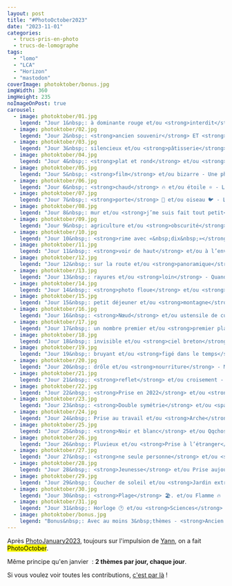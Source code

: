 ```yaml
---
layout: post
title: "#PhotoOctober2023"
date: "2023-11-01"
categories: 
  - trucs-pris-en-photo
  - trucs-de-lomographe
tags: 
  - "lomo"
  - "LCA"
  - "Horizon"
  - "mastodon"
coverImage: photoktober/bonus.jpg
imgWidth: 360
imgHeight: 235
noImageOnPost: true
carousel: 
  - image: photoktober/01.jpg
    legend: "Jour 1&nbsp;: à dominante rouge et/ou <strong>interdit</strong> - «&nbsp;Interdit aux voitures&nbsp;» et «&nbsp;Interdit aller les chiens au mange sur&nbsp;», une photo prise au manège de Petit Pierre, au jardin enchanté de <a href='/2020/09/bourgogne-buissonniere-3-la-fabuloserie/'>la Fabuloserie</a> 🤩"
  - image: photoktober/02.jpg
    legend: "Jour 2&nbsp;: <strong>ancien souvenir</strong> ET <strong>verticales</strong> - Colonnes doriques sur ciel bleu. Souvenir d’<a href='https://musee.6x8.org/Grece/'>un voyage en Grèce</a> en 2001"
  - image: photoktober/03.jpg
    legend: "Jour 3&nbsp;: silencieux et/ou <strong>pâtisserie</strong> - <a href='/tag/miam/'>#Miam</a>"
  - image: photoktober/04.jpg
    legend: "Jour 4&nbsp;: <strong>plat et rond</strong> et/ou <strong>vide</strong> - Une photo ronde (<span lang='en'>fisheye</span>) de la Place Stan’ à Nancy&nbsp;? (Un peu vide, ça devait être la fin des travaux)"
  - image: photoktober/05.jpg
    legend: "Jour 5&nbsp;: <strong>film</strong> et/ou bizarre - Une photo, argentique, du jardin de la maison de «&nbsp;Mon oncle&nbsp;», le film de Jacques Tati 😎"
  - image: photoktober/06.jpg
    legend: "Jour 6&nbsp;: <strong>chaud</strong> 🔥 et/ou étoile ⭐️ - Le feu, ça brûle."
  - image: photoktober/07.jpg
    legend: "Jour 7&nbsp;: <strong>porte</strong> 🚪 et/ou oiseau 🐦 - La Grande Porte, Senso-ji, Asakusa, Tokyo"
  - image: photoktober/08.jpg
    legend: "Jour 8&nbsp;: mur et/ou <strong>j’me suis fait tout petit</strong> - J’me suis fait tout petit… devant le phare de Cordouan"
  - image: photoktober/09.jpg
    legend: "Jour 9&nbsp;: agriculture et/ou <strong>obscurité</strong> - Badminton (<span lang='en'>Colorsplash</span>)"
  - image: photoktober/10.jpg
    legend: "Jour 10&nbsp;: <strong>rime avec «&nbsp;dix&nbsp;»</strong> et/ou météo - Je suis lorrain, quand on me dit «&nbsp;rime avec dix&nbsp;», je pense à <a href='/2014/12/st-nicolas-pain-depices/''>«&nbsp;Pain d’épices</a>&nbsp;» 😋"
  - image: photoktober/11.jpg
    legend: "Jour 11&nbsp;: <strong>voir de haut</strong> et/ou à l’envers à l’endroit - Le jardin du phare de Chassiron est conçu comme une rose des vents"
  - image: photoktober/12.jpg
    legend: "Jour 12&nbsp;: sur la route et/ou <strong>panoramique</strong> - Panoramique du port d’Osaka, Japon"
  - image: photoktober/13.jpg
    legend: "Jour 13&nbsp;: rayures et/ou <strong>loin</strong> - Quand on le dit «&nbsp;loin&nbsp;», je pense à l’immensité de l’océan 🌊"
  - image: photoktober/14.jpg
    legend: "Jour 14&nbsp;: <strong>photo floue</strong> et/ou <strong>panneau</strong> - Photo, un peu floue, d’un panneau Meuse"
  - image: photoktober/15.jpg
    legend: "Jour 15&nbsp;: petit déjeuner et/ou <strong>montagne</strong> ⛰️ - Souvenir de Châtel"
  - image: photoktober/16.jpg
    legend: "Jour 16&nbsp;: <strong>Nœud</strong> et/ou ustensile de cuisine - Nœud urbain à Shibuya (Tokyo, Japon)"
  - image: photoktober/17.jpg
    legend: "Jour 17&nbsp;: un nombre premier et/ou <strong>premier plan flou</strong> - Shibuya (Tokyo, Japon)"
  - image: photoktober/18.jpg
    legend: "Jour 18&nbsp;: invisible et/ou <strong>ciel breton</strong> - Ciel (grand) breton (<span lang='en'>British Museum</span>)"
  - image: photoktober/19.jpg
    legend: "Jour 19&nbsp;: bruyant et/ou <strong>figé dans le temps</strong> - À Hiroschima, le Dôme de Genbaku est comme figé dans le temps"
  - image: photoktober/20.jpg
    legend: "Jour 20&nbsp;: drôle et/ou <strong>nourriture</strong> - Marché de Nancy"
  - image: photoktober/21.jpg
    legend: "Jour 21&nbsp;: <strong>reflet</strong> et/ou croisement - Kinkaku-Ji (金閣寺) (Kyoto, Japon)"
  - image: photoktober/22.jpg
    legend: "Jour 22&nbsp;: <strong>Prise en 2022</strong> et/ou <strong>vélo</strong> - Prise en 2022, à Strasbourg capitale du vélo"
  - image: photoktober/23.jpg
    legend: "Jour 23&nbsp;: <strong>Double symétrie</strong> et/ou <span lang='en'>low tech</span> - Pont de l’ancienne Petite ceinture, au dessus du canal de l’Ourcq (Paris 19)"
  - image: photoktober/24.jpg
    legend: "Jour 24&nbsp;: Prise au travail et/ou <strong>Arche</strong> - <span lang='en'>Umeda Sky Building</span> (Osaka, Japon)"
  - image: photoktober/25.jpg
    legend: "Jour 25&nbsp;: <strong>Noir et blanc</strong> et/ou Qqchose que tu as cuisiné - Pont en manœuvre (Paris 19)"
  - image: photoktober/26.jpg
    legend: "Jour 26&nbsp;: Pluvieux et/ou <strong>Prise à l’étranger</strong> - Madrid"
  - image: photoktober/27.jpg
    legend: "Jour 27&nbsp;: <strong>ne seule personne</strong> et/ou <strong>Que tu peux entendre</strong> - On l’entends, non, qu’elle a quelque chose à me dire&nbsp;?"
  - image: photoktober/28.jpg
    legend: "Jour 28&nbsp;: <strong>Jeunesse</strong> et/ou Prise aujourd’hui - Une photo issue de ma première peloche Lomo"
  - image: photoktober/29.jpg
    legend: "Jour 29&nbsp;: Coucher de soleil et/ou <strong>Jardin extraordinaire</strong> - Kyoto, Japon"
  - image: photoktober/30.jpg
    legend: "Jour 30&nbsp;: <strong>Plage</strong> 🏖️. et/ou Flamme 🔥 - La grande conche à Royan, prise avec une pellicule <span lang='en'>Redscale</span>"
  - image: photoktober/31.jpg
    legend: "Jour 31&nbsp;: Horloge 🕑 et/ou <strong>Sciences</strong> ⚛️ - Cité des #sciences et de l’industrie (Paris 19)"
  - image: photoktober/bonus.jpg
    legend: "Bonus&nbsp;: Avec au moins 3&nbsp;thèmes - <strong>Ancien souvenir</strong> (<a href='https://musee.6x8.org/Grece/''>ça date de 2001</a>), <strong>Chaud</strong> (c’est en Grèce 🇬🇷), <strong>Voir de haut</strong> (je n’ai plus souvenir de où mais on était manifestement en surplomb de Nauplie&nbsp;!"
---
```



Après <a href="/2023/01/photojanuary2023/">PhotoJanuary2023</a>, toujours sur l'impulsion de <a href="https://piaille.fr/@yanncphoto">Yann</a>, on a fait <mark>PhotoOctober</mark>.

Même principe qu'en janvier &nbsp;: <strong>2&nbsp;thèmes par jour, chaque jour</strong>.

Si vous voulez voir toutes les contributions, <a href="https://mamot.fr/tags/PhotOctober2023">c'est par là</a>&nbsp;!
